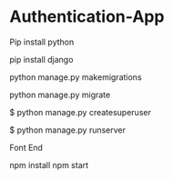 # Authentication-App
Pip install python

pip install django

python manage.py makemigrations

python manage.py migrate

$ python manage.py createsuperuser


$ python manage.py runserver


Font End

npm install 
npm start